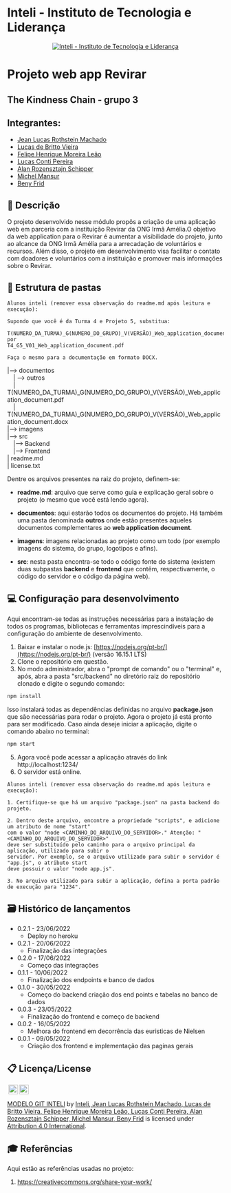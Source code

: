 # Inteli - Instituto de Tecnologia e Liderança 

<p align="center">
<a href= "https://www.inteli.edu.br/"><img src="https://www.inteli.edu.br/wp-content/uploads/2021/08/20172028/marca_1-2.png" alt="Inteli - Instituto de Tecnologia e Liderança" border="0"></a>
</p>

# Projeto web app Revirar

## The Kindness Chain - grupo 3

## Integrantes: 
- <a href="https://www.linkedin.com/in/jeanrothstein/">Jean Lucas Rothstein Machado</a>
- <a href="https://www.linkedin.com/in/victorbarq/">Lucas de Britto Vieira</a>
- <a href=https://www.linkedin.com/in/felipe-le%C3%A3o-9a8a601a6/>Felipe Henrique Moreira Leão</a> 
- <a href="https://www.linkedin.com/in/victorbarq/">Lucas Conti Pereira</a> 
- <a href="https://www.linkedin.com/in/victorbarq/">Alan Rozensztajn Schipper</a>
- <a href="https://www.linkedin.com/in/victorbarq/">Michel Mansur</a> 
- <a href="https://www.linkedin.com/in/victorbarq/">Beny Frid</a>

## 📝 Descrição

O projeto desenvolvido nesse módulo propôs a criação de uma aplicação web em parceria com a instituição Revirar da ONG Irmã Amélia.O objetivo da web application para o Revirar é aumentar a visibilidade do projeto, junto ao alcance da ONG Irmã Amélia para a arrecadação de voluntários e recursos. Além disso, o projeto em desenvolvimento visa facilitar o contato com doadores e voluntários com a instituição e promover mais informações sobre o Revirar.

## 📁 Estrutura de pastas

```
Alunos inteli (remover essa observação do readme.md após leitura e execução):

Supondo que você é da Turma 4 e Projeto 5, substitua:

T(NUMERO_DA_TURMA)_G(NUMERO_DO_GRUPO)_V(VERSÃO)_Web_application_document.pdf
por
T4_G5_V01_Web_application_document.pdf

Faça o mesmo para a documentação em formato DOCX.
```

|--> documentos<br>
  &emsp;| --> outros <br>
  &emsp;| T(NUMERO_DA_TURMA)_G(NUMERO_DO_GRUPO)_V(VERSÃO)_Web_application_document.pdf<br>
  &emsp;| T(NUMERO_DA_TURMA)_G(NUMERO_DO_GRUPO)_V(VERSÃO)_Web_application_document.docx<br>
|--> imagens<br>
|--> src<br>
  &emsp;|--> Backend<br>
  &emsp;|--> Frontend<br>
| readme.md<br>
| license.txt

Dentre os arquivos presentes na raiz do projeto, definem-se:

- <b>readme.md</b>: arquivo que serve como guia e explicação geral sobre o projeto (o mesmo que você está lendo agora).

- <b>documentos</b>: aqui estarão todos os documentos do projeto. Há também uma pasta denominada <b>outros</b> onde estão presentes aqueles documentos complementares ao <b>web application document</b>.

- <b>imagens</b>: imagens relacionadas ao projeto como um todo (por exemplo imagens do sistema, do grupo, logotipos e afins).

- <b>src</b>: nesta pasta encontra-se todo o código fonte do sistema (existem duas subpastas <b>backend</b> e <b>frontend</b> que contêm, respectivamente, o código do servidor e o código da página web).

## 💻 Configuração para desenvolvimento

Aqui encontram-se todas as instruções necessárias para a instalação de todos os programas, bibliotecas e ferramentas imprescindíveis para a configuração do ambiente de desenvolvimento.

1.  Baixar e instalar o node.js:  [https://nodejs.org/pt-br/](https://nodejs.org/pt-br/) (versão 16.15.1 LTS)
2. Clone o repositório em questão.
3.  No modo administrador, abra o "prompt de comando" ou o "terminal" e, após,  abra a pasta "src/backend" no diretório raiz do repositório clonado e digite o segundo comando:

```sh
npm install
```

Isso instalará todas as dependências definidas no arquivo <b>package.json</b> que são necessárias para rodar o projeto. Agora o projeto já está pronto para ser modificado. Caso ainda deseje iniciar a aplicação, digite o comando abaixo no terminal:

```sh
npm start
```
5. Agora você pode acessar a aplicação através do link http://localhost:1234/
6. O servidor está online.


```
Alunos inteli (remover essa observação do readme.md após leitura e execução):

1. Certifique-se que há um arquivo "package.json" na pasta backend do projeto.

2. Dentro deste arquivo, encontre a propriedade "scripts", e adicione um atributo de nome "start"
com o valor "node <CAMINHO_DO_ARQUIVO_DO_SERVIDOR>." Atenção: "<CAMINHO_DO_ARQUIVO_DO_SERVIDOR>" 
deve ser substituído pelo caminho para o arquivo principal da aplicação, utilizado para subir o
servidor. Por exemplo, se o arquivo utilizado para subir o servidor é "app.js", o atributo start
deve possuir o valor "node app.js".

3. No arquivo utilizado para subir a aplicação, defina a porta padrão de execução para "1234".
````

## 🗃 Histórico de lançamentos

* 0.2.1 - 23/06/2022
    * Deploy no heroku
 * 0.2.1 - 20/06/2022
    * Finalização das integrações
* 0.2.0 - 17/06/2022
    * Começo das integrações
* 0.1.1 - 10/06/2022
    * Finalização dos endpoints e banco de dados 
* 0.1.0 - 30/05/2022
    * Começo do backend criação dos end points e tabelas no banco de dados 
 * 0.0.3 - 23/05/2022
    * Finalização do frontend e começo de backend
* 0.0.2 - 16/05/2022
    * Melhora do frontend em decorrência das euristicas de Nielsen
* 0.0.1 - 09/05/2022
    * Criação dos frontend e implementação das paginas gerais

## 📋 Licença/License

<img style="height:22px!important;margin-left:3px;vertical-align:text-bottom;" src="https://mirrors.creativecommons.org/presskit/icons/cc.svg?ref=chooser-v1"><img style="height:22px!important;margin-left:3px;vertical-align:text-bottom;" src="https://mirrors.creativecommons.org/presskit/icons/by.svg?ref=chooser-v1"><p xmlns:cc="http://creativecommons.org/ns#" xmlns:dct="http://purl.org/dc/terms/"><a property="dct:title" rel="cc:attributionURL" href="https://github.com/Spidus/Teste_Final_1">MODELO GIT INTELI</a> by <a rel="cc:attributionURL dct:creator" property="cc:attributionName" href="https://www.yggbrasil.com.br/vr">Inteli, Jean Lucas Rothstein Machado, Lucas de Britto Vieira, Felipe Henrique Moreira Leão, Lucas Conti Pereira, Alan Rozensztajn Schipper, Michel Mansur, Beny Frid</a> is licensed under <a href="http://creativecommons.org/licenses/by/4.0/?ref=chooser-v1" target="_blank" rel="license noopener noreferrer" style="display:inline-block;">Attribution 4.0 International</a>.</p>

## 🎓 Referências

Aqui estão as referências usadas no projeto:

1. <https://creativecommons.org/share-your-work/>
